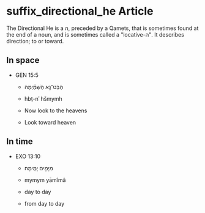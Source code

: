 # suffix_directional_he Article
The Directional He is a ה, preceded by a Qamets, that is sometimes found at the end of a noun, and is sometimes called a "locative-ה". It describes direction; to or toward.

## In space

* GEN 15:5

	* הַבֶּט־נָ֣א הַשָּׁמַ֗יְמָה
	
	* hbṭ-nʾ hšmymh
	
	* Now look to the heavens
	
	* Look toward heaven
	
## In time

* EXO 13:10

	* מִיָּמִ֖ים יָמִֽימָה׃
	
	* mymym yāmîmâ
	
	* day to day
	
	* from day to day